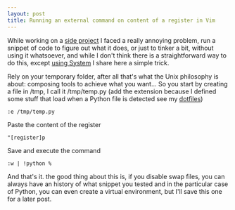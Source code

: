 ```yaml
---
layout: post
title: Running an external command on content of a register in Vim
---
```


While working on a [side project](https://github.com/rmpr/atbswp) I faced a really annoying problem, run a
snippet of code to figure out what it does, or just to tinker a bit, without using it whatsoever, and while I don't think there is a
straightforward way to do this, except [using System](https://vi.stackexchange.com/questions/21284/running-external-command-on-contents-of-register)
I share here a simple trick. 

Rely on your temporary folder, after all that's what the Unix philosophy is about: 
composing tools to achieve what you want... So you start by creating a file in /tmp, I call it /tmp/temp.py
(add the extension because I defined some stuff that load when a Python file is detected see my
[dotfiles](https://github.com/rmpr/dotfiles))
```
:e /tmp/temp.py
```
Paste the content of the register
```
"[register]p
```
Save and execute the command
```
:w | !python %
```
And that's it. the good thing about this is, if you disable swap files, you can always have an history of
what snippet you tested and in the particular case of Python, you can even create a virtual environment, but 
I'll save this one for a later post.


